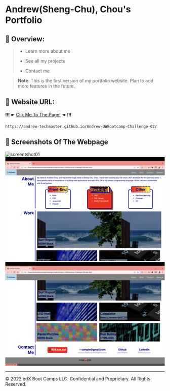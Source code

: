 # Andrew(Sheng-Chu), Chou's Portfolio

## 🐼 Overview:
> * Learn more about me
>
> * See all my projects
>
> * Contact me

> **Note**: This is the first version of my portfolio website. Plan to add more features in the future.
>


## 🐨 Website URL:
❗❗❗ ☛ [Clik Me To The Page!](https://andrew-techmaster.github.io/Andrew-UWBootcamp-Challenge-02/) ☚ ❗❗❗
```
https://andrew-techmaster.github.io/Andrew-UWBootcamp-Challenge-02/
```


## 🐻 Screenshots Of The Webpage 

![screentshot01](./Assets/mockup/sc1.png)
![screentshot01](./Assets/mockup/sc2.png)
![screentshot01](./Assets/mockup/sc3.png)
- - -
© 2022 edX Boot Camps LLC. Confidential and Proprietary. All Rights Reserved.
